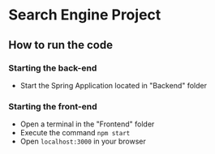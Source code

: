 # Search Engine Project

## How to run the code

### Starting the back-end

- Start the Spring Application located in "Backend" folder

### Starting the front-end

- Open a terminal in the "Frontend" folder
- Execute the command ```npm start```
- Open ``localhost:3000`` in your browser